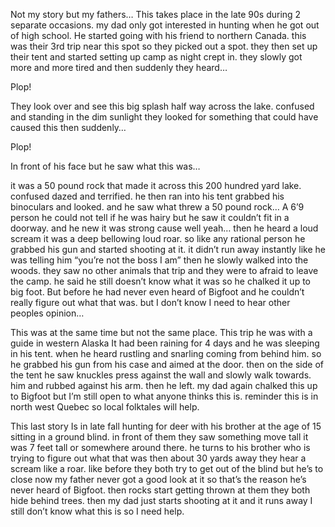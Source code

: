 Not my story but my fathers…
This takes place in the late 90s during 2 separate occasions. my dad only got interested in hunting when he got out of high school.
He started going with his friend to northern Canada. this was their 3rd trip near this spot so they picked out a spot. they then set up their tent and started setting up camp as night crept in. they slowly got more and more tired and then suddenly they heard…

Plop!

They look over and see this big splash half way across the lake. confused and standing in the dim sunlight they looked for something that could have caused this then suddenly…

Plop!

In front of his face but he saw what this was…

 it was a 50 pound rock that made it across this 200 hundred yard lake. confused dazed and terrified. he then ran into his tent grabbed his binoculars and looked. and he saw what threw a 50 pound rock…
A 6’9 person he could not tell if he was hairy but he saw it couldn’t fit in a doorway. and he new it was strong cause well yeah…
 then he heard a loud scream it was a deep bellowing loud roar. so like any rational person he grabbed his gun and started shooting at it. it didn’t run away instantly like he was telling him “you’re not the boss I am” then he slowly walked into the woods. they saw no other animals that trip and they were to afraid to leave the camp. he said he still doesn’t know what it was so he chalked it up to big foot. But before he had never even heard of Bigfoot and he couldn’t really figure out what that was. but I don’t know I need to hear other peoples opinion…


This was at the same time but not the same place.
This trip he was with a guide in western Alaska 
It had been raining for 4 days and he was sleeping in his tent. when he heard rustling and snarling coming from behind him. so he grabbed his gun from his case and aimed at the door. then on the side of the tent he saw knuckles press against the wall and slowly walk towards. him and rubbed against his arm. then he left. my dad again chalked this up to Bigfoot but I’m still open to what anyone thinks this is.
 reminder this is in north west Quebec so local folktales will help.

This last story Is in late fall hunting for deer with his brother at the age of 15 sitting in a ground blind. in front of them they saw something move tall it was 7 feet tall or somewhere around there. he turns to his brother who is trying to figure out what that was then about 30 yards away they hear a scream like a roar. like before they both try to get out of the blind but he’s to close now my father never got a good look at it so that’s the reason he’s never heard of Bigfoot. then rocks start getting thrown at them they both hide behind trees. then my dad just starts shooting at it and it runs away I still don’t know what this is so I need help.